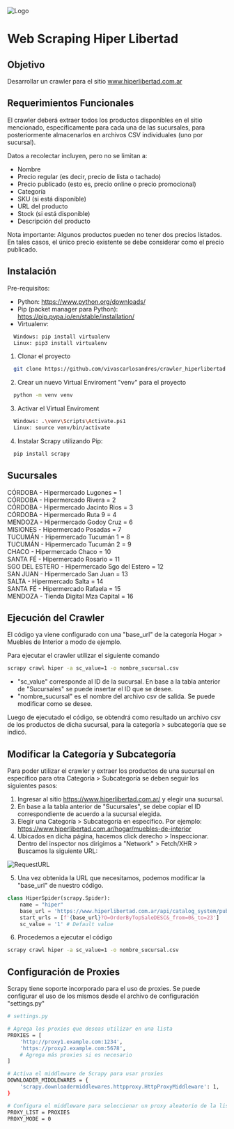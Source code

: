 ![Logo](https://imgur.com/YL4RHxX.png)

# Web Scraping Hiper Libertad

## Objetivo

Desarrollar un crawler para el sitio www.hiperlibertad.com.ar

## Requerimientos Funcionales

El crawler deberá extraer todos los productos disponibles en el sitio mencionado,
específicamente para cada una de las sucursales, para posteriormente almacenarlos en
archivos CSV individuales (uno por sucursal).

Datos a recolectar incluyen, pero no se limitan a:
- Nombre
- Precio regular (es decir, precio de lista o tachado)
- Precio publicado (esto es, precio online o precio promocional)
- Categoría
- SKU (si está disponible)
- URL del producto
- Stock (si está disponible)
- Descripción del producto

Nota importante: Algunos productos pueden no tener dos precios listados. En tales
casos, el único precio existente se debe considerar como el precio publicado.

## Instalación

Pre-requisitos:
- Python: https://www.python.org/downloads/
- Pip (packet manager para Python): https://pip.pypa.io/en/stable/installation/
- Virtualenv:
```bash
  Windows: pip install virtualenv
  Linux: pip3 install virtualenv
```


1) Clonar el proyecto
```bash
  git clone https://github.com/vivascarlosandres/crawler_hiperlibertad.git
```
2) Crear un nuevo Virtual Enviroment "venv" para el proyecto

```bash
  python -m venv venv
```

3) Activar el Virtual Enviroment

```bash
  Windows: .\venv\Scripts\Activate.ps1
  Linux: source venv/bin/activate
```

4) Instalar Scrapy utilizando Pip:

```bash
  pip install scrapy
```

## Sucursales

CÓRDOBA - Hipermercado Lugones = 1<br>
CÓRDOBA - Hipermercado Rivera = 2<br>
CÓRDOBA - Hipermercado Jacinto Rios = 3<br>
CÓRDOBA - Hipermercado Ruta 9 = 4<br>
MENDOZA - Hipermercado Godoy Cruz = 6<br>
MISIONES - Hipermercado Posadas = 7<br>
TUCUMÁN - Hipermercado Tucumán 1 = 8<br>
TUCUMÁN - Hipermercado Tucumán 2 = 9<br>
CHACO - Hipermercado Chaco = 10<br>
SANTA FÉ - Hipermercado Rosario = 11<br>
SGO DEL ESTERO - Hipermercado Sgo del Estero = 12<br>
SAN JUAN - Hipermercado San Juan = 13<br>
SALTA - Hipermercado Salta = 14<br>
SANTA FÉ - Hipermercado Rafaela = 15<br>
MENDOZA - Tienda Digital Mza Capital = 16

## Ejecución del Crawler

El código ya viene configurado con una "base_url" de la categoría Hogar > Muebles de Interior a modo de ejemplo.

Para ejecutar el crawler utilizar el siguiente comando

```bash
scrapy crawl hiper -a sc_value=1 -o nombre_sucursal.csv
```
- "sc_value" corresponde al ID de la sucursal. En base a la tabla anterior de "Sucursales" se puede insertar el ID que se desee.
- "nombre_sucursal" es el nombre del archivo csv de salida. Se puede modificar como se desee.

Luego de ejecutado el código, se obtendrá como resultado un archivo csv de los productos de dicha sucursal, para la categoría > subcategoría que se indicó.

## Modificar la Categoría y Subcategoría

Para poder utilizar el crawler y extraer los productos de una sucursal en específico para otra Categoría > Subcategoría se deben seguir los siguientes pasos:

1) Ingresar al sitio https://www.hiperlibertad.com.ar/ y elegir una sucursal.
2) En base a la tabla anterior de "Sucursales", se debe copiar el ID correspondiente de acuerdo a la sucursal elegida.
3) Elegir una Categoría > Subcategoría en específico. Por ejemplo: https://www.hiperlibertad.com.ar/hogar/muebles-de-interior
4) Ubicados en dicha página, hacemos click derecho > Inspeccionar. Dentro del inspector nos dirigimos a "Network" > Fetch/XHR > Buscamos la siguiente URL:

![RequestURL](https://i.imgur.com/eVFVTrc.png)

5) Una vez obtenida la URL que necesitamos, podemos modificar la "base_url" de nuestro código.

```Python
class HiperSpider(scrapy.Spider):
    name = "hiper"
    base_url = 'https://www.hiperlibertad.com.ar/api/catalog_system/pub/products/search/almacen/aceitunas-y-encurtidos'
    start_urls = [f'{base_url}?O=OrderByTopSaleDESC&_from=0&_to=23']
    sc_value = '1' # Default value
```

6) Procedemos a ejecutar el código

```bash
scrapy crawl hiper -a sc_value=1 -o nombre_sucursal.csv
```

## Configuración de Proxies

Scrapy tiene soporte incorporado para el uso de proxies.
Se puede configurar el uso de los mismos desde el archivo de configuración "settings.py"

```bash
# settings.py

# Agrega los proxies que deseas utilizar en una lista
PROXIES = [
    'http://proxy1.example.com:1234',
    'https://proxy2.example.com:5678',
    # Agrega más proxies si es necesario
]

# Activa el middleware de Scrapy para usar proxies
DOWNLOADER_MIDDLEWARES = {
    'scrapy.downloadermiddlewares.httpproxy.HttpProxyMiddleware': 1,
}

# Configura el middleware para seleccionar un proxy aleatorio de la lista en cada solicitud
PROXY_LIST = PROXIES
PROXY_MODE = 0

```